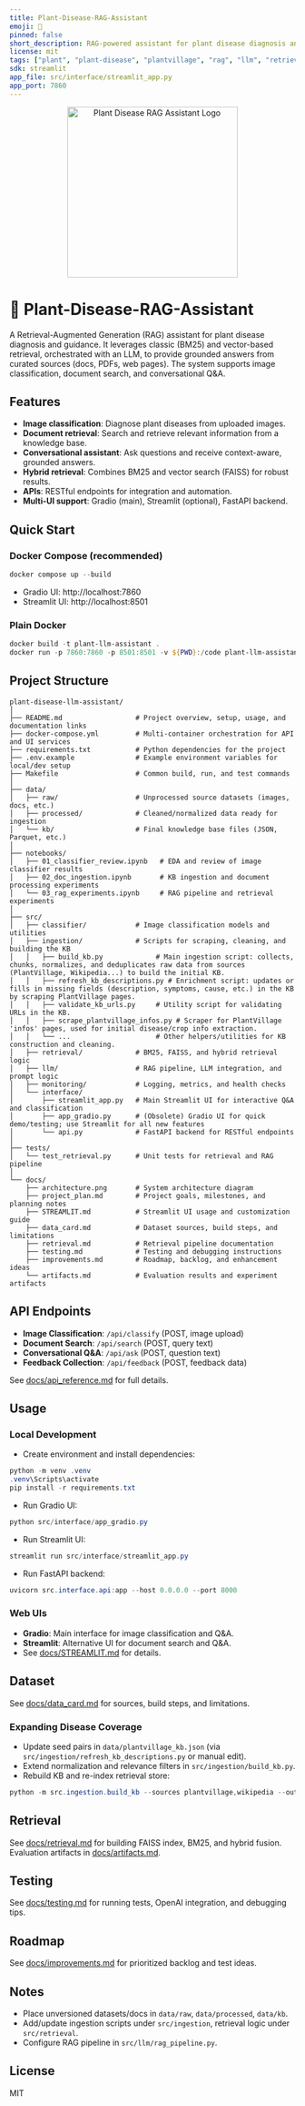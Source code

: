 ```yaml
---
title: Plant-Disease-RAG-Assistant
emoji: 🌿
pinned: false
short_description: RAG-powered assistant for plant disease diagnosis and guidance
license: mit
tags: ["plant", "plant-disease", "plantvillage", "rag", "llm", "retrieval", "bm25", "vector-search", "streamlit", "gradio", "fastapi"]
sdk: streamlit
app_file: src/interface/streamlit_app.py
app_port: 7860
---
```


<!-- Logo/banner at top -->
<p align="center">
  <img src="images/plant-disease-rag-assistant-logo.png" alt="Plant Disease RAG Assistant Logo" width="300"/>
</p>

# 🌿 Plant-Disease-RAG-Assistant

A Retrieval-Augmented Generation (RAG) assistant for plant disease diagnosis and guidance. It leverages classic (BM25) and vector-based retrieval, orchestrated with an LLM, to provide grounded answers from curated sources (docs, PDFs, web pages). The system supports image classification, document search, and conversational Q&A.

## Features

- **Image classification**: Diagnose plant diseases from uploaded images.
- **Document retrieval**: Search and retrieve relevant information from a knowledge base.
- **Conversational assistant**: Ask questions and receive context-aware, grounded answers.
- **Hybrid retrieval**: Combines BM25 and vector search (FAISS) for robust results.
- **APIs**: RESTful endpoints for integration and automation.
- **Multi-UI support**: Gradio (main), Streamlit (optional), FastAPI backend.

## Quick Start

### Docker Compose (recommended)
```powershell
docker compose up --build
```
- Gradio UI: http://localhost:7860
- Streamlit UI: http://localhost:8501

### Plain Docker
```powershell
docker build -t plant-llm-assistant .
docker run -p 7860:7860 -p 8501:8501 -v ${PWD}:/code plant-llm-assistant
```

## Project Structure

```
plant-disease-llm-assistant/
│
├── README.md                  # Project overview, setup, usage, and documentation links
├── docker-compose.yml         # Multi-container orchestration for API and UI services
├── requirements.txt           # Python dependencies for the project
├── .env.example               # Example environment variables for local/dev setup
├── Makefile                   # Common build, run, and test commands
│
├── data/
│   ├── raw/                   # Unprocessed source datasets (images, docs, etc.)
│   ├── processed/             # Cleaned/normalized data ready for ingestion
│   └── kb/                    # Final knowledge base files (JSON, Parquet, etc.)
│
├── notebooks/
│   ├── 01_classifier_review.ipynb   # EDA and review of image classifier results
│   ├── 02_doc_ingestion.ipynb       # KB ingestion and document processing experiments
│   └── 03_rag_experiments.ipynb     # RAG pipeline and retrieval experiments
│
├── src/
│   ├── classifier/            # Image classification models and utilities
│   ├── ingestion/             # Scripts for scraping, cleaning, and building the KB
│   │   ├── build_kb.py             # Main ingestion script: collects, chunks, normalizes, and deduplicates raw data from sources (PlantVillage, Wikipedia...) to build the initial KB.
│   │   ├── refresh_kb_descriptions.py # Enrichment script: updates or fills in missing fields (description, symptoms, cause, etc.) in the KB by scraping PlantVillage pages.
│   │   ├── validate_kb_urls.py     # Utility script for validating URLs in the KB.
│   │   ├── scrape_plantvillage_infos.py # Scraper for PlantVillage 'infos' pages, used for initial disease/crop info extraction.
│   │   └── ...                     # Other helpers/utilities for KB construction and cleaning.
│   ├── retrieval/             # BM25, FAISS, and hybrid retrieval logic
│   ├── llm/                   # RAG pipeline, LLM integration, and prompt logic
│   ├── monitoring/            # Logging, metrics, and health checks
│   └── interface/
│       ├── streamlit_app.py   # Main Streamlit UI for interactive Q&A and classification
│       ├── app_gradio.py      # (Obsolete) Gradio UI for quick demo/testing; use Streamlit for all new features
│       └── api.py             # FastAPI backend for RESTful endpoints
│
├── tests/
│   └── test_retrieval.py      # Unit tests for retrieval and RAG pipeline
│
└── docs/
    ├── architecture.png       # System architecture diagram
    ├── project_plan.md        # Project goals, milestones, and planning notes
    ├── STREAMLIT.md           # Streamlit UI usage and customization guide
    ├── data_card.md           # Dataset sources, build steps, and limitations
    ├── retrieval.md           # Retrieval pipeline documentation
    ├── testing.md             # Testing and debugging instructions
    ├── improvements.md        # Roadmap, backlog, and enhancement ideas
    └── artifacts.md           # Evaluation results and experiment artifacts
```

## API Endpoints

- **Image Classification**: `/api/classify` (POST, image upload)
- **Document Search**: `/api/search` (POST, query text)
- **Conversational Q&A**: `/api/ask` (POST, question text)
- **Feedback Collection**: `/api/feedback` (POST, feedback data)

See [docs/api_reference.md](docs/api_reference.md) for full details.

## Usage

### Local Development

- Create environment and install dependencies:
```powershell
python -m venv .venv
.venv\Scripts\activate
pip install -r requirements.txt
```

- Run Gradio UI:
```powershell
python src/interface/app_gradio.py
```

- Run Streamlit UI:
```powershell
streamlit run src/interface/streamlit_app.py
```

- Run FastAPI backend:
```powershell
uvicorn src.interface.api:app --host 0.0.0.0 --port 8000
```

### Web UIs

- **Gradio**: Main interface for image classification and Q&A.
- **Streamlit**: Alternative UI for document search and Q&A.
- See [docs/STREAMLIT.md](docs/STREAMLIT.md) for details.

## Dataset

See [docs/data_card.md](docs/data_card.md) for sources, build steps, and limitations.

### Expanding Disease Coverage

- Update seed pairs in `data/plantvillage_kb.json` (via `src/ingestion/refresh_kb_descriptions.py` or manual edit).
- Extend normalization and relevance filters in `src/ingestion/build_kb.py`.
- Rebuild KB and re-index retrieval store:
```powershell
python -m src.ingestion.build_kb --sources plantvillage,wikipedia --out data\kb --min_tokens 50 --max_tokens 400 --overlap 80 --dedup minhash --dedup-threshold 0.9 --wiki-lang en --wiki-interval 0.5 --verbose
```

## Retrieval

See [docs/retrieval.md](docs/retrieval.md) for building FAISS index, BM25, and hybrid fusion. Evaluation artifacts in [docs/artifacts.md](docs/artifacts.md).

## Testing

See [docs/testing.md](docs/testing.md) for running tests, OpenAI integration, and debugging tips.

## Roadmap

See [docs/improvements.md](docs/improvements.md) for prioritized backlog and test ideas.

## Notes

- Place unversioned datasets/docs in `data/raw`, `data/processed`, `data/kb`.
- Add/update ingestion scripts under `src/ingestion`, retrieval logic under `src/retrieval`.
- Configure RAG pipeline in `src/llm/rag_pipeline.py`.

## License

MIT
